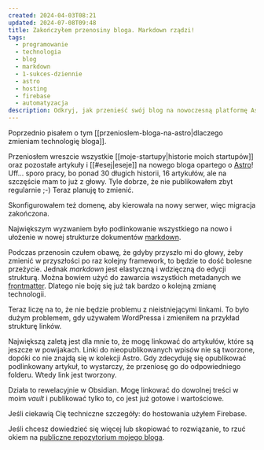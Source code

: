 ```yaml
---
created: 2024-04-03T08:21
updated: 2024-07-08T09:48
title: Zakończyłem przenosiny bloga. Markdown rządzi!
tags:
  - programowanie
  - technologia
  - blog
  - markdown
  - 1-sukces-dziennie
  - astro
  - hosting
  - firebase
  - automatyzacja
description: Odkryj, jak przenieść swój blog na nowoczesną platformę Astro, korzystając z elastycznego i wygodnego formatu Markdown. Dowiedz się, jak skonfigurować domenę, podlinkować treści i korzystać z Firebase do hostowania.
---
```

Poprzednio pisałem o tym [[przenioslem-bloga-na-astro|dlaczego zmieniam technologię bloga]].

Przeniosłem wreszcie wszystkie [[moje-startupy|historie moich startupów]] oraz pozostałe artykuły i [[#esej|eseje]] na nowego bloga opartego o [Astro](https://astro.build/)! Uff... sporo pracy, bo ponad 30 długich historii, 16 artykułów, ale na szczęście mam to już z głowy. Tyle dobrze, że nie publikowałem zbyt regularnie ;-) Teraz planuję to zmienić.

Skonfigurowałem też domenę, aby kierowała na nowy serwer, więc migracja zakończona.

Największym wyzwaniem było podlinkowanie wszystkiego na nowo i ułożenie w nowej strukturze dokumentów [markdown](https://en.wikipedia.org/wiki/Markdown).

Podczas przenosin czułem obawę, że gdyby przyszło mi do głowy, żeby zmienić w przyszłości po raz kolejny framework, to będzie to dość bolesne przeżycie. Jednak *markdown* jest elastyczną i wdzięczną do edycji strukturą. Można bowiem użyć do zawarcia wszystkich metadanych we [frontmatter](https://dev.to/dailydevtips1/what-exactly-is-frontmatter-123g). Dlatego nie boję się już tak bardzo o kolejną zmianę technologii.

Teraz liczę na to, że nie będzie problemu z nieistniejącymi linkami. To było dużym problemem, gdy używałem WordPressa i zmieniłem na przykład strukturę linków.

Największą zaletą jest dla mnie to, że mogę linkować do artykułów, które są jeszcze w powijakach. Linki do nieopublikowanych wpisów nie są tworzone, dopóki co nie znajdą się w kolekcji Astro. Gdy zdecyduję się opublikować podlinkowany artykuł, to wystarczy, że przeniosę go do odpowiedniego folderu. Wtedy link jest tworzony.

Działa to rewelacyjnie w Obsidian. Mogę linkować do dowolnej treści w moim *vault* i publikować tylko to, co jest już gotowe i wartościowe.

Jeśli ciekawią Cię techniczne szczegóły: do hostowania użyłem Firebase.

Jeśli chcesz dowiedzieć się więcej lub skopiować to rozwiązanie, to rzuć okiem na [publiczne repozytorium mojego bloga](https://github.com/degregar/michalkukla-astro).